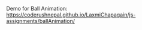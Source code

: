 Demo for Ball Animation:   https://coderushnepal.github.io/LaxmiChapagain/js-assignments/ballAnimation/
